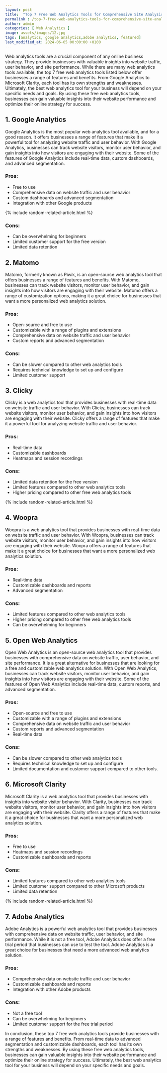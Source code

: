 ```yaml
---
layout: post
title:  "Top 7 Free Web Analytics Tools for Comprehensive Site Analysis"
permalink : /top-7-free-web-analytics-tools-for-comprehensive-site-analysis
author: admin
categories: [ Web Analytics ]
image: assets/images/12.jpg
tags: [analytics, google analytics,adobe analytics, featured]
last_modified_at: 2024-06-05 00:00:00 +0100
---
```


Web analytics tools are a crucial component of any online business strategy. They provide businesses with valuable insights into website traffic, user behavior, and site performance. While there are many web analytics tools available, the top 7 free web analytics tools listed below offer businesses a range of features and benefits. From Google Analytics to Microsoft Clarity, each tool has its own strengths and weaknesses. Ultimately, the best web analytics tool for your business will depend on your specific needs and goals. By using these free web analytics tools, businesses can gain valuable insights into their website performance and optimize their online strategy for success.

## 1. Google Analytics
Google Analytics is the most popular web analytics tool available, and for a good reason. It offers businesses a range of features that make it a powerful tool for analyzing website traffic and user behavior. With Google Analytics, businesses can track website visitors, monitor user behavior, and gain insights into how visitors are engaging with their website. Some of the features of Google Analytics include real-time data, custom dashboards, and advanced segmentation.

### Pros:

- Free to use
- Comprehensive data on website traffic and user behavior
- Custom dashboards and advanced segmentation
- Integration with other Google products

{% include random-related-article.html %}

### Cons:

- Can be overwhelming for beginners
- Limited customer support for the free version
- Limited data retention

## 2. Matomo
Matomo, formerly known as Piwik, is an open-source web analytics tool that offers businesses a range of features and benefits. With Matomo, businesses can track website visitors, monitor user behavior, and gain insights into how visitors are engaging with their website. Matomo offers a range of customization options, making it a great choice for businesses that want a more personalized web analytics solution.

### Pros:

- Open-source and free to use
- Customizable with a range of plugins and extensions
- Comprehensive data on website traffic and user behavior
- Custom reports and advanced segmentation

### Cons:

- Can be slower compared to other web analytics tools
- Requires technical knowledge to set up and configure
- Limited customer support

## 3. Clicky
Clicky is a web analytics tool that provides businesses with real-time data on website traffic and user behavior. With Clicky, businesses can track website visitors, monitor user behavior, and gain insights into how visitors are engaging with their website. Clicky offers a range of features that make it a powerful tool for analyzing website traffic and user behavior.

### Pros:

- Real-time data
- Customizable dashboards
- Heatmaps and session recordings

### Cons:

- Limited data retention for the free version
- Limited features compared to other web analytics tools
- Higher pricing compared to other free web analytics tools

{% include random-related-article.html %}

## 4. Woopra
Woopra is a web analytics tool that provides businesses with real-time data on website traffic and user behavior. With Woopra, businesses can track website visitors, monitor user behavior, and gain insights into how visitors are engaging with their website. Woopra offers a range of features that make it a great choice for businesses that want a more personalized web analytics solution.

### Pros:

- Real-time data
- Customizable dashboards and reports
- Advanced segmentation

### Cons:

- Limited features compared to other web analytics tools
- Higher pricing compared to other free web analytics tools
- Can be overwhelming for beginners


## 5. Open Web Analytics
Open Web Analytics is an open-source web analytics tool that provides businesses with comprehensive data on website traffic, user behavior, and site performance. It is a great alternative for businesses that are looking for a free and customizable web analytics solution. With Open Web Analytics, businesses can track website visitors, monitor user behavior, and gain insights into how visitors are engaging with their website. Some of the features of Open Web Analytics include real-time data, custom reports, and advanced segmentation.

### Pros:

- Open-source and free to use
- Customizable with a range of plugins and extensions
- Comprehensive data on website traffic and user behavior
- Custom reports and advanced segmentation
- Real-time data

### Cons:

- Can be slower compared to other web analytics tools
- Requires technical knowledge to set up and configure
- Limited documentation and customer support compared to other tools.

## 6. Microsoft Clarity
Microsoft Clarity is a web analytics tool that provides businesses with insights into website visitor behavior. With Clarity, businesses can track website visitors, monitor user behavior, and gain insights into how visitors are engaging with their website. Clarity offers a range of features that make it a great choice for businesses that want a more personalized web analytics solution.

### Pros:

- Free to use
- Heatmaps and session recordings
- Customizable dashboards and reports
### Cons:

- Limited features compared to other web analytics tools
- Limited customer support compared to other Microsoft products
- Limited data retention

{% include random-related-article.html %}

## 7. Adobe Analytics
Adobe Analytics is a powerful web analytics tool that provides businesses with comprehensive data on website traffic, user behavior, and site performance. While it is not a free tool, Adobe Analytics does offer a free trial period that businesses can use to test the tool. Adobe Analytics is a great choice for businesses that need a more advanced web analytics solution.

### Pros:

- Comprehensive data on website traffic and user behavior
- Customizable dashboards and reports
- Integration with other Adobe products

### Cons:

- Not a free tool
- Can be overwhelming for beginners
- Limited customer support for the free trial period

In conclusion, these top 7 free web analytics tools provide businesses with a range of features and benefits. From real-time data to advanced segmentation and customizable dashboards, each tool has its own strengths and weaknesses. By using these free web analytics tools, businesses can gain valuable insights into their website performance and optimize their online strategy for success. Ultimately, the best web analytics tool for your business will depend on your specific needs and goals.
